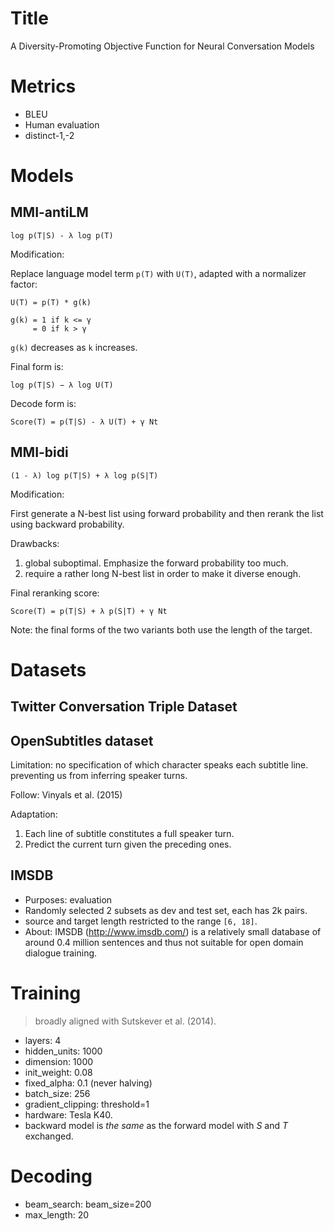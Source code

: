 # Title
A Diversity-Promoting Objective Function for Neural Conversation Models

# Metrics
- BLEU
- Human evaluation
- distinct-1,-2

# Models
## MMI-antiLM

    log p(T|S) - λ log p(T)
    
Modification:

Replace language model term `p(T)` with `U(T)`, adapted with a normalizer factor:


    U(T) = p(T) * g(k)
    
    g(k) = 1 if k <= γ
         = 0 if k > γ
            
`g(k)` decreases as `k` increases.

Final form is:

    log p(T|S) − λ log U(T)
    
Decode form is:

    Score(T) = p(T|S) - λ U(T) + γ Nt     


## MMI-bidi

    (1 - λ) log p(T|S) + λ log p(S|T)

Modification:

First generate a N-best list using forward probability and then rerank the list using backward
probability.

Drawbacks:
1. global suboptimal. Emphasize the forward probability too much.
2. require a rather long N-best list in order to make it diverse enough.

Final reranking score:

    Score(T) = p(T|S) + λ p(S|T) + γ Nt
    
    
Note: the final forms of the two variants both use the length of the target.

# Datasets
## Twitter Conversation Triple Dataset

## OpenSubtitles dataset

Limitation: no specification of which character speaks each subtitle line.
preventing us from inferring speaker turns.

Follow: Vinyals et al. (2015)
 
Adaptation:
1. Each line of subtitle constitutes a full speaker turn.
2. Predict the current turn given the preceding ones. 

## IMSDB
- Purposes: evaluation
- Randomly selected 2 subsets as dev and test set, each has 2k pairs.
- source and target length restricted to the range `[6, 18]`.
- About: IMSDB (http://www.imsdb.com/) is a relatively
small database of around 0.4 million sentences and thus not
suitable for open domain dialogue training.


# Training

> broadly aligned with Sutskever et al. (2014).

- layers: 4
- hidden_units: 1000
- dimension: 1000
- init_weight: 0.08
- fixed_alpha: 0.1 (never halving)
- batch_size: 256
- gradient_clipping: threshold=1
- hardware: Tesla K40.
- backward model is *the same* as the forward model
with *S* and *T* exchanged.

# Decoding

- beam_search: beam_size=200
- max_length: 20